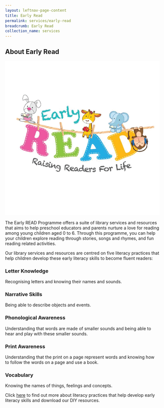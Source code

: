 ```yaml
---
layout: leftnav-page-content
title: Early Read
permalink: services/early-read
breadcrumb: Early Read
collection_name: services
---
```


## **About Early Read**

![Early Read Logo](/images/Early-Readers-Logo-8cm.png)

The Early READ Programme offers a suite of library services and resources that aims to help preschool educators and parents nurture a love for reading among young children aged 0 to 6. Through this programme, you can help your children explore reading through stories, songs and rhymes, and fun reading related activities.

Our library services and resources are centred on five literacy practices that help children develop these early literacy skills to become fluent readers:

### **Letter Knowledge**

Recognising letters and knowing their names and sounds.

### **Narrative Skills**

Being able to describe objects and events.

### **Phonological Awareness**

Understanding that words are made of smaller sounds and being able to hear and play with these smaller sounds.

### **Print Awareness**

Understanding that the print on a page represent words and knowing how to follow the words on a page and use a book.

### **Vocabulary**

Knowing the names of things, feelings and concepts.

Click [here](http://google.com) to find out more about literacy practices that help develop early literacy skills and download our DIY resources. 